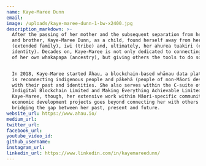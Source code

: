 ```yaml
---
name: Kaye-Maree Dunn
email:
image: /uploads/kaye-maree-dunn-1-bw-x2400.jpg
description_markdown: >-
  After the passing of her mother and the subsequent separation from her father
  and brother, Kaye-Maree Dunn, as a child, found herself away from her whānau
  (extended family), iwi (tribe) and, ultimately, her ahurea tuakiri (cultural
  identity). Decades on, Kaye-Maree is not only dedicated to connecting the dots
  of her own whakapapa (ancestry), but giving others the tools to do so too.


  In 2018, Kaye-Maree started Āhau, a blockchain-based whānau data platform that
  is reconnecting indigenous people and pākehā (people of non-Māori descent)
  with their past and identities. She also serves within the C-suite of
  Indigital Blockchain Limited and Making Everything Achievable Limited. For
  Kaye-Maree, though, her extensive work within Māori-specific community and
  economic development projects goes beyond connecting her with others by also
  bridging the gap between her past, present and future.
website_url: https://www.ahau.io/
medium_url:
twitter_url:
facebook_url:
youtube_video_id:
github_username:
instagram_url:
linkedin_url: https://www.linkedin.com/in/kayemareedunn/
---
```

